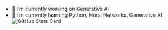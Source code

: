 - 🔭 I’m currently working on Generative AI
- 🌱 I’m currently learning Python, Nural Networks, Generative AI  
![GitHub Stats Card](https://github-readme-stats.vercel.app/api?username=hako-mikan)  

